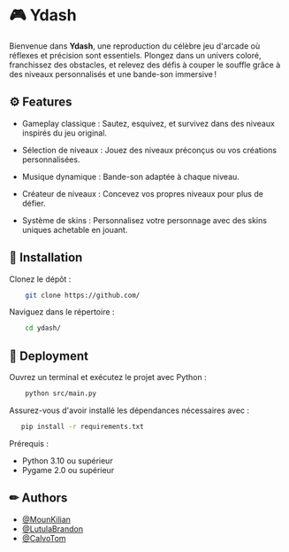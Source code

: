 # 🎮 Ydash
Bienvenue dans **Ydash**, une reproduction du célèbre jeu d'arcade où réflexes et précision sont essentiels. Plongez dans un univers coloré, franchissez des obstacles, et relevez des défis à couper le souffle grâce à des niveaux personnalisés et une bande-son immersive !
## ⚙️ Features

- Gameplay classique : Sautez, esquivez, et survivez dans des niveaux inspirés du jeu original.

- Sélection de niveaux : Jouez des niveaux préconçus ou vos créations personnalisées.

- Musique dynamique : Bande-son adaptée à chaque niveau.

- Créateur de niveaux : Concevez vos propres niveaux pour plus de défier.

- Système de skins : Personnalisez votre personnage avec des skins uniques achetable en jouant.


## 🔧 Installation

Clonez le dépôt :
```bash
    git clone https://github.com/   
```
Naviguez dans le répertoire :
```bash
    cd ydash/
```  
## 🚀 Deployment

Ouvrez un terminal et exécutez le projet avec Python :

```bash
    python src/main.py
```
Assurez-vous d'avoir installé les dépendances nécessaires avec :
```bash
   pip install -r requirements.txt
```

Prérequis :
- Python 3.10 ou supérieur
- Pygame 2.0 ou supérieur

## ✏ Authors

- [@MounKilian](https://github.com/MounKilian)
- [@LutulaBrandon](https://github.com/lbrandon69)
- [@CalvoTom](https://www.github.com/CalvoTom)

